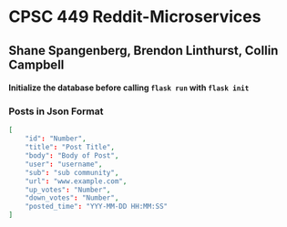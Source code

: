 # CPSC 449 Reddit-Microservices

## Shane Spangenberg, Brendon Linthurst, Collin Campbell

#### Initialize the database before calling ```flask run``` with ```flask init```

### Posts in Json Format

```json
[
    "id": "Number",
    "title": "Post Title",
    "body": "Body of Post",
    "user": "username",
    "sub": "sub community",
    "url": "www.example.com",
    "up_votes": "Number",
    "down_votes": "Number",
    "posted_time": "YYY-MM-DD HH:MM:SS"
]
```